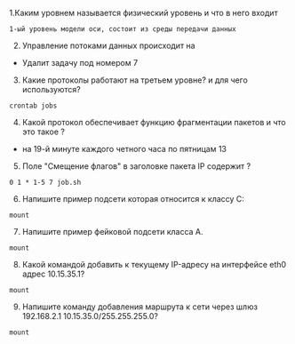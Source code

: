 1.Каким уровнем называется физический уровень и что в него входит

 ```1-ый уровень модели оси, состоит из среды передачи данных```
 
2. Управление потоками данных происходит на

  - Удалит задачу под номером 7
  
3. Какие протоколы работают на третьем уровне? и для чего используются?

 ```crontab jobs```
 
4. Какой протокол обеспечивает функцию фрагментации пакетов и что это такое ?

 - на 19-й минуте каждого четного часа по пятницам 13
 
5. Поле "Смещение флагов" в заголовке пакета IP содержит ?
  ```
  0 1 * 1-5 7 job.sh
  ```
6.  Напишите пример подсети которая относится к классу C:
  ```
mount
  ```
  7.  Напишите пример фейковой подсети класса А.
  ```
mount
  ```
  8.  Какой командой добавить к текущему IP-адресу на интерфейсе eth0 адрес 10.15.35.1?
  ```
mount
  ```
  9.  Напишите команду добавления маршрута к сети через шлюз 192.168.2.1 10.15.35.0/255.255.255.0?
  ```
mount
  ```
